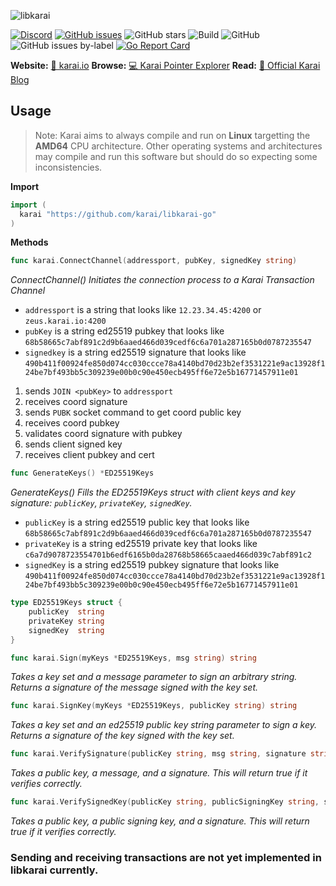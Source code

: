 ![libkarai](https://user-images.githubusercontent.com/34389545/86527719-73af5200-be67-11ea-9345-ffea6a066fda.png)

[![Discord](https://img.shields.io/discord/388915017187328002?label=Join%20Discord)](http://chat.turtlecoin.lol) [![GitHub issues](https://img.shields.io/github/issues/karai/go-karai?label=Issues)](https://github.com/karai/go-karai/issues) ![GitHub stars](https://img.shields.io/github/stars/karai/go-karai?label=Github%20Stars) ![Build](https://github.com/karai/go-karai/workflows/Build/badge.svg) ![GitHub](https://img.shields.io/github/license/karai/go-karai) ![GitHub issues by-label](https://img.shields.io/github/issues/karai/go-karai/Todo) [![Go Report Card](https://goreportcard.com/badge/github.com/karai/go-karai)](https://goreportcard.com/report/github.com/karai/go-karai)

**Website:** [📝 karai.io](https://karai.io) **Browse:** [💻 Karai Pointer Explorer](https://karaiexplorer.extrahash.org/) **Read:** [🔗 Official Karai Blog](https://karai.io)

## Usage

> Note: Karai aims to always compile and run on **Linux** targetting the **AMD64** CPU architecture. Other operating systems and architectures may compile and run this software but should do so expecting some inconsistencies.

**Import**

```go
import (
  karai "https://github.com/karai/libkarai-go"
)
```

**Methods**

```go
func karai.ConnectChannel(addressport, pubKey, signedKey string)
```

_ConnectChannel() Initiates the connection process to a Karai Transaction Channel_

-   `addressport` is a string that looks like `12.23.34.45:4200` or `zeus.karai.io:4200`
-   `pubKey` is a string ed25519 pubkey that looks like `68b58665c7abf891c2d9b6aaed466d039cedf6c6a701a287165b0d0787235547`
-   `signedkey` is a string ed25519 signature that looks like `490b411f00924fe850d074cc030ccce78a4140bd70d23b2ef3531221e9ac13928f124be7bf493bb5c309239e00b0c90e450ecb495ff6e72e5b16771457911e01`

1.  sends `JOIN <pubKey>` to `addressport`
2.  receives coord signature
3.  sends `PUBK` socket command to get coord public key
4.  receives coord pubkey
5.  validates coord signature with pubkey
6.  sends client signed key
7.  receives client pubkey and cert

```go
func GenerateKeys() *ED25519Keys
```

_GenerateKeys() Fills the ED25519Keys struct with client keys and key signature: `publicKey`, `privateKey`, `signedKey`._

-   `publicKey` is a string ed25519 public key that looks like `68b58665c7abf891c2d9b6aaed466d039cedf6c6a701a287165b0d0787235547`
-   `privateKey` is a string ed25519 private key that looks like `c6a7d9078723554701b6edf6165b0da28768b58665caaed466d039c7abf891c2`
-   `signedKey` is a string ed25519 pubkey signature that looks like `490b411f00924fe850d074cc030ccce78a4140bd70d23b2ef3531221e9ac13928f124be7bf493bb5c309239e00b0c90e450ecb495ff6e72e5b16771457911e01`

```go
type ED25519Keys struct {
	publicKey  string
	privateKey string
	signedKey  string
}
```

```go
func karai.Sign(myKeys *ED25519Keys, msg string) string
```

_Takes a key set and a message parameter to sign an arbitrary string. Returns a signature of the message signed with the key set._

```go
func karai.SignKey(myKeys *ED25519Keys, publicKey string) string
```

_Takes a key set and an ed25519 public key string parameter to sign a key. Returns a signature of the key signed with the key set._

```go
func karai.VerifySignature(publicKey string, msg string, signature string) bool
```

_Takes a public key, a message, and a signature. This will return true if it verifies correctly._

```go
func karai.VerifySignedKey(publicKey string, publicSigningKey string, signature string) bool
```

_Takes a public key, a public signing key, and a signature. This will return true if it verifies correctly._

### Sending and receiving transactions are not yet implemented in libkarai currently.
